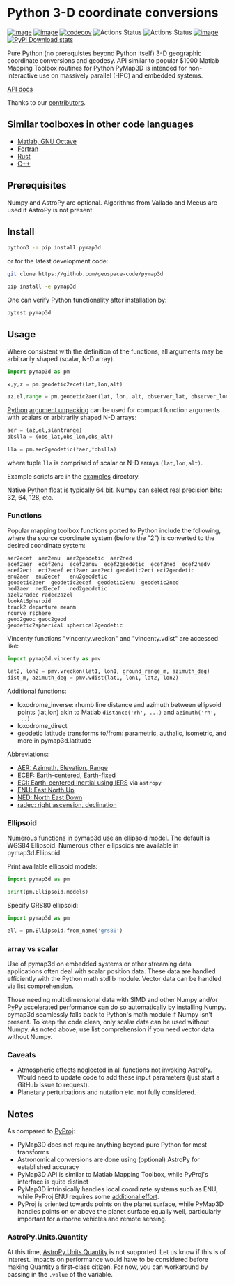 # Python 3-D coordinate conversions

[![image](https://zenodo.org/badge/DOI/10.5281/zenodo.213676.svg)](https://doi.org/10.5281/zenodo.213676)
[![image](http://joss.theoj.org/papers/10.21105/joss.00580/status.svg)](https://doi.org/10.21105/joss.00580)
[![codecov](https://codecov.io/gh/geospace-code/pymap3d/branch/main/graph/badge.svg?token=DFWBW6TKNr)](https://codecov.io/gh/geospace-code/pymap3d)
![Actions Status](https://github.com/geospace-code/pymap3d/workflows/ci/badge.svg)
![Actions Status](https://github.com/geospace-code/pymap3d/workflows/ci_stdlib_only/badge.svg)
[![image](https://img.shields.io/pypi/pyversions/pymap3d.svg)](https://pypi.python.org/pypi/pymap3d)
[![PyPi Download stats](http://pepy.tech/badge/pymap3d)](http://pepy.tech/project/pymap3d)

Pure Python (no prerequistes beyond Python itself) 3-D geographic coordinate conversions and geodesy.
API similar to popular $1000 Matlab Mapping Toolbox routines for Python
PyMap3D is intended for non-interactive use on massively parallel (HPC) and embedded systems.

[API docs](https://geospace-code.github.io/pymap3d/)

Thanks to our [contributors](./.github/contributors.md).

## Similar toolboxes in other code languages

* [Matlab, GNU Octave](https://github.com/geospace-code/matmap3d)
* [Fortran](https://github.com/geospace-code/maptran3d)
* [Rust](https://github.com/gberrante/map_3d)
* [C++](https://github.com/ClancyWalters/cppmap3d)

## Prerequisites

Numpy and AstroPy are optional.
Algorithms from Vallado and Meeus are used if AstroPy is not present.

## Install

```sh
python3 -m pip install pymap3d
```

or for the latest development code:

```sh
git clone https://github.com/geospace-code/pymap3d

pip install -e pymap3d
```

One can verify Python functionality after installation by:

```sh
pytest pymap3d
```

## Usage

Where consistent with the definition of the functions, all arguments may
be arbitrarily shaped (scalar, N-D array).

```python
import pymap3d as pm

x,y,z = pm.geodetic2ecef(lat,lon,alt)

az,el,range = pm.geodetic2aer(lat, lon, alt, observer_lat, observer_lon, 0)
```

[Python](https://www.python.org/dev/peps/pep-0448/)
[argument unpacking](https://docs.python.org/3/tutorial/controlflow.html#unpacking-argument-lists)
can be used for compact function arguments with scalars or arbitrarily
shaped N-D arrays:

```python
aer = (az,el,slantrange)
obslla = (obs_lat,obs_lon,obs_alt)

lla = pm.aer2geodetic(*aer,*obslla)
```

where tuple `lla` is comprised of scalar or N-D arrays `(lat,lon,alt)`.

Example scripts are in the [examples](./Examples) directory.

Native Python float is typically [64 bit](https://docs.python.org/3/library/stdtypes.html#typesnumeric).
Numpy can select real precision bits: 32, 64, 128, etc.

### Functions

Popular mapping toolbox functions ported to Python include the
following, where the source coordinate system (before the "2") is
converted to the desired coordinate system:

```
aer2ecef  aer2enu  aer2geodetic  aer2ned
ecef2aer  ecef2enu  ecef2enuv  ecef2geodetic  ecef2ned  ecef2nedv
ecef2eci  eci2ecef eci2aer aer2eci geodetic2eci eci2geodetic
enu2aer  enu2ecef   enu2geodetic
geodetic2aer  geodetic2ecef  geodetic2enu  geodetic2ned
ned2aer  ned2ecef   ned2geodetic
azel2radec radec2azel
lookAtSpheroid
track2 departure meanm
rcurve rsphere
geod2geoc geoc2geod
geodetic2spherical spherical2geodetic
```

Vincenty functions "vincenty.vreckon" and "vincenty.vdist" are accessed like:

```python
import pymap3d.vincenty as pmv

lat2, lon2 = pmv.vreckon(lat1, lon1, ground_range_m, azimuth_deg)
dist_m, azimuth_deg = pmv.vdist(lat1, lon1, lat2, lon2)
```

Additional functions:

* loxodrome_inverse: rhumb line distance and azimuth between ellipsoid points (lat,lon)  akin to Matlab `distance('rh', ...)` and `azimuth('rh', ...)`
* loxodrome_direct
* geodetic latitude transforms to/from: parametric, authalic, isometric, and more in pymap3d.latitude

Abbreviations:

* [AER: Azimuth, Elevation, Range](https://en.wikipedia.org/wiki/Spherical_coordinate_system)
* [ECEF: Earth-centered, Earth-fixed](https://en.wikipedia.org/wiki/ECEF)
* [ECI: Earth-centered Inertial using IERS](https://www.iers.org/IERS/EN/Home/home_node.html) via `astropy`
* [ENU: East North Up](https://en.wikipedia.org/wiki/Axes_conventions#Ground_reference_frames:_ENU_and_NED)
* [NED: North East Down](https://en.wikipedia.org/wiki/North_east_down)
* [radec: right ascension, declination](https://en.wikipedia.org/wiki/Right_ascension)

### Ellipsoid

Numerous functions in pymap3d use an ellipsoid model.
The default is WGS84 Ellipsoid.
Numerous other ellipsoids are available in pymap3d.Ellipsoid.

Print available ellipsoid models:

```python
import pymap3d as pm

print(pm.Ellipsoid.models)
```

Specify GRS80 ellipsoid:

```python
import pymap3d as pm

ell = pm.Ellipsoid.from_name('grs80')
```

### array vs scalar

Use of pymap3d on embedded systems or other streaming data applications often deal with scalar position data.
These data are handled efficiently with the Python math stdlib module.
Vector data can be handled via list comprehension.

Those needing multidimensional data with SIMD and other Numpy and/or PyPy accelerated performance can do so automatically by installing Numpy.
pymap3d seamlessly falls back to Python's math module if Numpy isn't present.
To keep the code clean, only scalar data can be used without Numpy.
As noted above, use list comprehension if you need vector data without Numpy.

### Caveats

* Atmospheric effects neglected in all functions not invoking AstroPy.
  Would need to update code to add these input parameters (just start a GitHub Issue to request).
* Planetary perturbations and nutation etc. not fully considered.

## Notes

As compared to [PyProj](https://github.com/jswhit/pyproj):

* PyMap3D does not require anything beyond pure Python for most transforms
* Astronomical conversions are done using (optional) AstroPy for established accuracy
* PyMap3D API is similar to Matlab Mapping Toolbox, while PyProj's interface is quite distinct
* PyMap3D intrinsically handles local coordinate systems such as ENU,
  while PyProj ENU requires some [additional effort](https://github.com/jswhit/pyproj/issues/105).
* PyProj is oriented towards points on the planet surface, while PyMap3D handles points on or above the planet surface equally well, particularly important for airborne vehicles and remote sensing.

### AstroPy.Units.Quantity

At this time,
[AstroPy.Units.Quantity](http://docs.astropy.org/en/stable/units/)
is not supported.
Let us know if this is of interest.
Impacts on performance would have to be considered before making Quantity a first-class citizen.
For now, you can workaround by passing in the `.value` of the variable.
